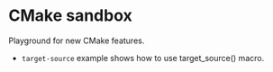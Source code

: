 # CMake sandbox

Playground for new CMake features.

+ `target-source` example shows how to use target_source() macro.

